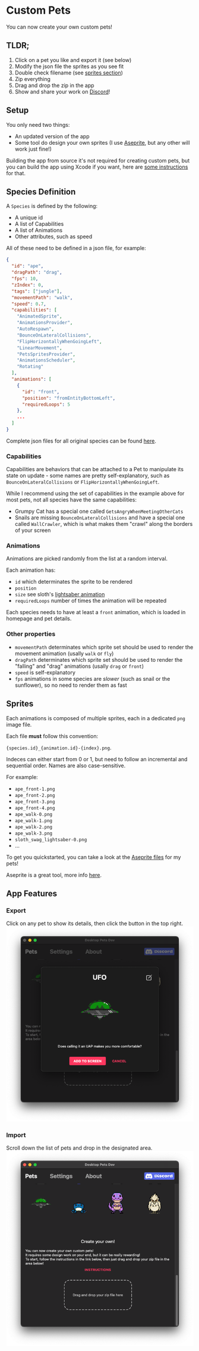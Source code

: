 # Custom Pets

You can now create your own custom pets!

## TLDR;
1. Click on a pet you like and export it (see below)
1. Modify the json file the sprites as you see fit
1. Double check filename (see [sprites section](#sprites))
1. Zip everything
1. Drag and drop the zip in the app
1. Show and share your work on [Discord](https://discord.gg/WvvnmPCy)!

## Setup
You only need two things: 
* An updated version of the app
* Some tool do design your own sprites (I use [Aseprite](https://github.com/aseprite/aseprite), but any other will work just fine!)

Building the app from source it's not required for creating custom pets, but you can build the app using Xcode if you want, here are [some instructions](https://github.com/curzel-it/pet-therapy) for that. 

## Species Definition
A `Species` is defined by the following: 
* A unique id
* A list of Capabilities
* A list of Animations
* Other attributes, such as speed

All of these need to be defined in a json file, for example:

``` json
{
  "id": "ape",
  "dragPath": "drag",
  "fps": 10,
  "zIndex": 0,
  "tags": ["jungle"],
  "movementPath": "walk",
  "speed": 0.7,
  "capabilities": [
    "AnimatedSprite",
    "AnimationsProvider",
    "AutoRespawn",
    "BounceOnLateralCollisions",
    "FlipHorizontallyWhenGoingLeft",
    "LinearMovement",
    "PetsSpritesProvider",
    "AnimationsScheduler",
    "Rotating"
  ],
  "animations": [
    {
      "id": "front",
      "position": "fromEntityBottomLeft",
      "requiredLoops": 5
    },
    ...
  ]
}
```

Complete json files for all original species can be found [here](https://github.com/curzel-it/pet-therapy/tree/main/Resources/Species).

### Capabilities
Capabilities are behaviors that can be attached to a Pet to manipulate its state on update - some names are pretty self-explanatory, such as `BounceOnLateralCollisions` or `FlipHorizontallyWhenGoingLeft`.

While I recommend using the set of capabilities in the example above for most pets, not all species have the same capabilities:
* Grumpy Cat has a special one called `GetsAngryWhenMeetingOtherCats`
* Snails are missing `BounceOnLateralCollisions` and have a special one called `WallCrawler`, which is what makes them "crawl" along the borders of your screen

### Animations
Animations are picked randomly from the list at a random interval.

Each animation has: 
* `id` which determinates the sprite to be rendered
* `position` 
* `size` see sloth's [lightsaber animation](https://github.com/curzel-it/pet-therapy/blob/main/Species/sloth.json)
* `requiredLoops` number of times the animation will be repeated

Each species needs to have at least a `front` animation, which is loaded in homepage and pet details.

### Other properties
* `movementPath` determinates which sprite set should be used to render the movement animation (usally `walk` or `fly`)
* `dragPath` determinates which sprite set should be used to render the "falling" and "drag" animations (usally `drag` or `front`)
* `speed` is self-explanatory
* `fps` animations in some species are *slower* (such as snail or the sunflower), so no need to render them as fast

## Sprites

Each animations is composed of multiple sprites, each in a dedicated `png` image file.

Each file **must** follow this convention: 

`{species.id}_{animation.id}-{index}.png`.

Indeces can either start from 0 or 1, but need to follow an incremental and sequential order. Names are also case-sensitive.

For example:
* `ape_front-1.png`
* `ape_front-2.png`
* `ape_front-3.png`
* `ape_front-4.png`
* `ape_walk-0.png`
* `ape_walk-1.png`
* `ape_walk-2.png`
* `ape_walk-3.png`
* `sloth_swag_lightsaber-0.png`
* ...

To get you quickstarted, you can take a look at the [Aseprite files](https://github.com/curzel-it/pet-therapy/tree/main/Aseprite) for my pets!

Aseprite is a great tool, more info [here](https://github.com/aseprite/aseprite).


## App Features
### Export
Click on any pet to show its details, then click the button in the top right.
![Pet details showing export button](custompets-export.png)

### Import
Scroll down the list of pets and drop in the designated area.
![Bottom of the homepage showing the drop area](custompets-droparea.png)
